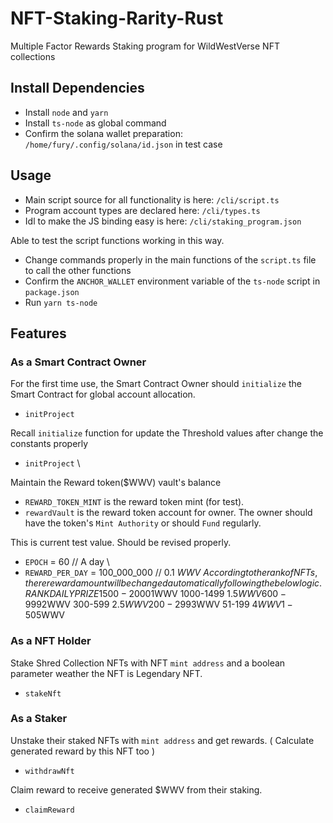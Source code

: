 # NFT-Staking-Rarity-Rust
Multiple Factor Rewards Staking program for WildWestVerse NFT collections

## Install Dependencies
- Install `node` and `yarn`
- Install `ts-node` as global command
- Confirm the solana wallet preparation: `/home/fury/.config/solana/id.json` in test case

## Usage
- Main script source for all functionality is here: `/cli/script.ts`
- Program account types are declared here: `/cli/types.ts`
- Idl to make the JS binding easy is here: `/cli/staking_program.json`

Able to test the script functions working in this way.
- Change commands properly in the main functions of the `script.ts` file to call the other functions
- Confirm the `ANCHOR_WALLET` environment variable of the `ts-node` script in `package.json`
- Run `yarn ts-node`

## Features

### As a Smart Contract Owner
For the first time use, the Smart Contract Owner should `initialize` the Smart Contract for global account allocation.
- `initProject`
 
Recall `initialize` function for update the Threshold values after change the constants properly
- `initProject` \

Maintain the Reward token($WWV) vault's balance
- `REWARD_TOKEN_MINT` is the reward token mint (for test).
- `rewardVault` is the reward token account for owner. The owner should have the token's `Mint Authority` or should `Fund` regularly.

This is current test value. Should be revised properly.
- `EPOCH` = 60                                    // A day \
- `REWARD_PER_DAY` = 100_000_000                  // 0.1 $WWV \
According to the rank of NFTs, there reward amount will be changed automatically following the below logic.
RANK          DAILY PRIZE
1500-2000     1$WWV
1000-1499     1.5$WWV
600-999       2$WWV
300-599       2.5$WWV
200-299       3$WWV
51-199        4$WWV
1-50          5$WWV


### As a NFT Holder
Stake Shred Collection NFTs with NFT `mint address` and a boolean parameter weather the NFT is Legendary NFT.
- `stakeNft`

### As a Staker
Unstake their staked NFTs with `mint address` and get rewards. ( Calculate generated reward by this NFT too )
- `withdrawNft`

Claim reward to receive generated $WWV from their staking.
- `claimReward`
